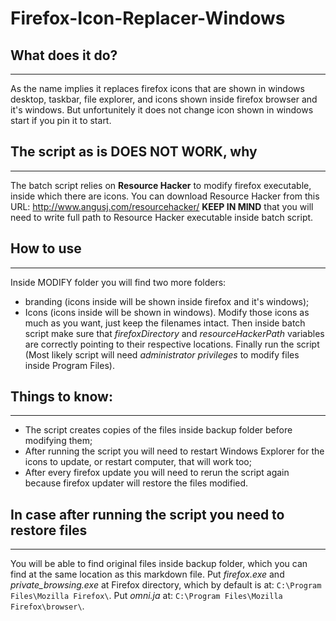 # Firefox-Icon-Replacer-Windows

## What does it do?
---
As the name implies it replaces firefox icons that are shown in windows desktop, taskbar, file explorer, and icons shown inside firefox browser and it's windows. But unfortunitely it does not change icon shown in windows start if you pin it to start.

## The script as is DOES NOT WORK, why
---
The batch script relies on **Resource Hacker** to modify firefox executable, inside which there are icons.
You can download Resource Hacker from this URL: <http://www.angusj.com/resourcehacker/>
**KEEP IN MIND** that you will need to write full path to Resource Hacker executable inside batch script.

## How to use
---
Inside MODIFY folder you will find two more folders: 
- branding (icons inside will be shown inside firefox and it's windows);
- Icons (icons inside will be shown in windows).
Modify those icons as much as you want, just keep the filenames intact.
Then inside batch script make sure that *firefoxDirectory* and *resourceHackerPath* variables are correctly pointing to their respective locations.
Finally run the script (Most likely script will need *administrator privileges* to modify files inside Program Files).

## Things to know:
---
- The script creates copies of the files inside backup folder before modifying them;
- After running the script you will need to restart Windows Explorer for the icons to update, or restart computer, that will work too;
- After every firefox update you will need to rerun the script again because firefox updater will restore the files modified.

## In case after running the script you need to restore files
---
You will be able to find original files inside backup folder, which you can find at the same location as this markdown file.
Put *firefox.exe* and *private_browsing.exe* at Firefox directory, which by default is at: `C:\Program Files\Mozilla Firefox\`.
Put *omni.ja* at: `C:\Program Files\Mozilla Firefox\browser\`.